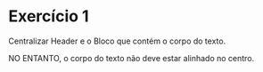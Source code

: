 # Exercício 1

Centralizar Header e o Bloco que contém o corpo do texto. 

NO ENTANTO, o corpo do texto não deve estar alinhado no centro.